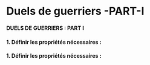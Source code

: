 # Duels de guerriers -PART-I

**DUELS DE GUERRIERS : PART I**

#### 1. **Définir les propriétés nécessaires :**
#### 1. **Définir les propriétés nécessaires :**

 

